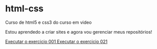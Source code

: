 # html-css
 Curso de html5 e css3 do curso em video 

 Estou aprendedo a criar sites e agora vou gerenciar meus repositórios!
 
<a href="https://alan-cleverson.github.io/html-css/exercicios/ex001.olá-mundo/index.html"> Executar o exercicio 001 </a> <bh>
<a href="https://alan-cleverson.github.io/html-css/exercicios/ex021.caixas/index.html">Executar o exercicio 021</a>